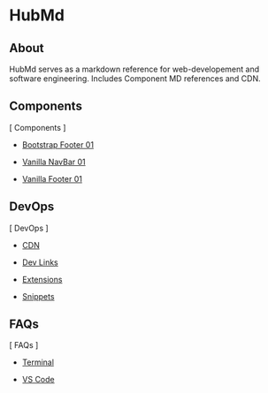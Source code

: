 # HubMd

## About

HubMd serves as a markdown reference for web-developement and software engineering.
Includes Component MD references and CDN. 


## Components

[ Components ]

* [Bootstrap Footer 01](./Components/Bootstrap/bs_footer.md)

* [Vanilla NavBar 01](./Components/NavBars/navbar.md)

* [Vanilla Footer 01](./Components/NavBars/footer.md)


## DevOps

[ DevOps ]

* [CDN](./Hub/DevOps/CDN.md)

* [Dev Links](./Hub/DevOps/DevLinks.md)

* [Extensions](./Hub/DevOps/Extensions.md)

* [Snippets](./Hub/DevOps/Snippets.md)


## FAQs

[ FAQs ]

* [Terminal](./Hub/FAQ/Terminal.md)

* [VS Code](./Hub/FAQ/VS_Code.md)

